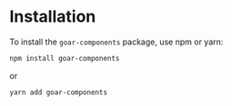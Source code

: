 
# Installation


To install the `goar-components` package, use npm or yarn:

```bash
npm install goar-components
```

or

```bash
yarn add goar-components
```
